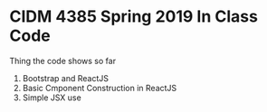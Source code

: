 # CIDM 4385 Spring 2019 In Class Code

Thing the code shows so far
1. Bootstrap and ReactJS
1. Basic Cmponent Construction in ReactJS
1. Simple JSX use
